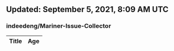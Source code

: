 ## Updated: September 5, 2021, 8:09 AM UTC


### indeedeng/Mariner-Issue-Collector
|**Title**|**Age**|
|:----|:----|
